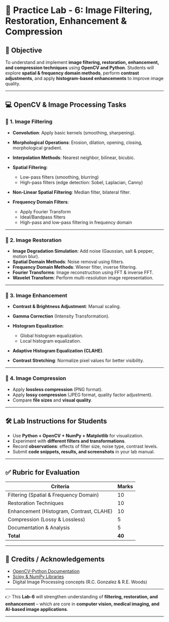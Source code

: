 # 📘 Practice Lab - 6: Image Filtering, Restoration, Enhancement & Compression

## 🎯 **Objective**

To understand and implement **image filtering, restoration, enhancement, and compression techniques** using **OpenCV and Python**. Students will explore **spatial & frequency domain methods**, perform **contrast adjustments**, and apply **histogram-based enhancements** to improve image quality.

---

## 💻 OpenCV & Image Processing Tasks

### 🔹 **1. Image Filtering**

* **Convolution**: Apply basic kernels (smoothing, sharpening).
* **Morphological Operations**: Erosion, dilation, opening, closing, morphological gradient.
* **Interpolation Methods**: Nearest neighbor, bilinear, bicubic.
* **Spatial Filtering**:

  * Low-pass filters (smoothing, blurring)
  * High-pass filters (edge detection: Sobel, Laplacian, Canny)
* **Non-Linear Spatial Filtering**: Median filter, bilateral filter.
* **Frequency Domain Filters**:

  * Apply Fourier Transform
  * Ideal/Bandpass filters
  * High-pass and low-pass filtering in frequency domain

---

### 🔹 **2. Image Restoration**

* **Image Degradation Simulation**: Add noise (Gaussian, salt & pepper, motion blur).
* **Spatial Domain Methods**: Noise removal using filters.
* **Frequency Domain Methods**: Wiener filter, inverse filtering.
* **Fourier Transforms**: Image reconstruction using FFT & inverse FFT.
* **Wavelet Transform**: Perform multi-resolution image representation.

---

### 🔹 **3. Image Enhancement**

* **Contrast & Brightness Adjustment**: Manual scaling.
* **Gamma Correction** (Intensity Transformation).
* **Histogram Equalization**:

  * Global histogram equalization.
  * Local histogram equalization.
* **Adaptive Histogram Equalization (CLAHE)**.
* **Contrast Stretching**: Normalize pixel values for better visibility.

---

### 🔹 **4. Image Compression**

* Apply **lossless compression** (PNG format).
* Apply **lossy compression** (JPEG format, quality factor adjustment).
* Compare **file sizes** and **visual quality**.

---

## 🛠️ **Lab Instructions for Students**

* Use **Python + OpenCV + NumPy + Matplotlib** for visualization.
* Experiment with **different filters and transformations**.
* Record **observations**: effects of filter size, noise type, contrast levels.
* Submit **code snippets, results, and screenshots** in your lab manual.

---

## ✅ **Rubric for Evaluation**

| Criteria                                 | Marks  |
| ---------------------------------------- | ------ |
| Filtering (Spatial & Frequency Domain)   | 10     |
| Restoration Techniques                   | 10     |
| Enhancement (Histogram, Contrast, CLAHE) | 10     |
| Compression (Lossy & Lossless)           | 5      |
| Documentation & Analysis                 | 5      |
| **Total**                                | **40** |

---

## 🙏 **Credits / Acknowledgements**

* [OpenCV-Python Documentation](https://docs.opencv.org/)
* [Scipy & NumPy Libraries](https://scipy.org/)
* Digital Image Processing concepts (R.C. Gonzalez & R.E. Woods)

---

👉 This **Lab-6** will strengthen understanding of **filtering, restoration, and enhancement** – which are core in **computer vision, medical imaging, and AI-based image applications**.

---